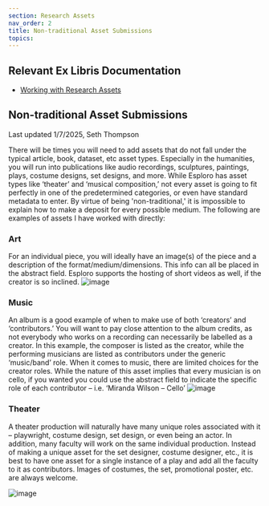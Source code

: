 ```yaml
---
section: Research Assets
nav_order: 2
title: Non-traditional Asset Submissions
topics:
---
```

## Relevant Ex Libris Documentation
- [Working with Research Assets](https://knowledge.exlibrisgroup.com/Esploro/Product_Documentation/Esploro_Online_Help_(English)/Working_with_the_Esploro_Research_Hub/010_Working_with_Research_Assets)

## Non-traditional Asset Submissions
Last updated 1/7/2025, Seth Thompson

There will be times you will need to add assets that do not fall under the typical 
article, book, dataset, etc asset types. Especially in the humanities, you will run 
into publications like audio recordings, sculptures, paintings, plays, costume designs,
set designs, and more. While Esploro has asset types like ‘theater’ and ‘musical 
composition,’ not every asset is going to fit perfectly in one of the predetermined 
categories, or even have standard metadata to enter. By virtue of being 'non-traditional,'
it is impossible to explain how to make a deposit for every possible medium. The following
are examples of assets I have worked with directly:

### Art
For an individual piece, you will ideally have an image(s) of the piece and a 
description of the format/medium/dimensions. This info can all be placed in the 
abstract field. Esploro supports the hosting of short videos as well, if the creator is
so inclined.
![image](https://github.com/user-attachments/assets/a166bfff-0865-47cd-ac51-a051f96b8fcf)

### Music
An album is a good example of when to make use of both ‘creators’ and ‘contributors.’
You will want to pay close attention to the album credits, as not everybody who works 
on a recording can necessarily be labelled as a creator. In this example, the composer 
is listed as the creator, while the performing musicians are listed as contributors 
under the generic ‘music/band’ role. When it comes to music, there are limited choices 
for the creator roles. While the nature of this asset implies that every musician is on
cello, if you wanted you could use the abstract field to indicate the specific role of
each contributor – i.e. ‘Miranda Wilson – Cello’
![image](https://github.com/user-attachments/assets/1cb648d9-5a3d-41af-a58d-d69a9ab8291d)

### Theater
A theater production will naturally have many unique roles associated with it – 
playwright, costume design, set design, or even being an actor. In addition, many 
faculty will work on the same individual production. Instead of making a unique 
asset for the set designer, costume designer, etc., it is best to have one asset for
a single instance of a play and add all the faculty to it as contributors. Images of 
costumes, the set, promotional poster, etc. are always welcome.

![image](https://github.com/user-attachments/assets/86ba47f1-7907-44ee-b8a2-54a915d37ae0)
